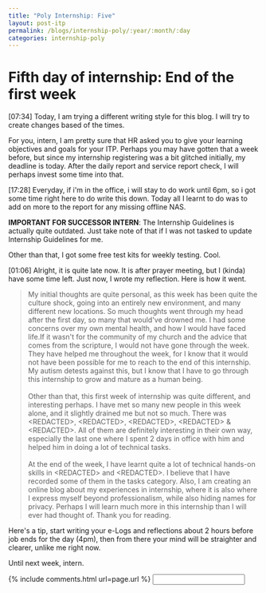 ```yaml
---
title: "Poly Internship: Five"
layout: post-itp
permalink: /blogs/internship-poly/:year/:month/:day
categories: internship-poly
---
```

# Fifth day of internship: End of the first week

<span class="timestamp">[07:34]</span> Today, I am trying a different writing style for this blog. I will try to create changes based of the times. 

For you, intern, I am pretty sure that HR asked you to give your learning objectives and goals for your ITP. Perhaps you may have gotten that a week before, but since my internship registering was a bit glitched initially, my deadline is today. After the daily report and service report check, I will perhaps invest some time into that.

<span class="timestamp">[17:28]</span> Everyday, if i'm in the office, i will stay to do work until 6pm, so i got some time right here to do write this down. Today all I learnt to do was to add on more to the report for any missing offline NAS.

__IMPORTANT FOR SUCCESSOR INTERN__: The Internship Guidelines is actually quite outdated. Just take note of that if I was not tasked to update Internship Guidelines for me.

Other than that, I got some free test kits for weekly testing. Cool.

<span class="timestamp">[01:06]</span> Alright, it is quite late now. It is after prayer meeting, but I (kinda) have some time left. Just now, I wrote my reflection. Here is how it went.

> My initial thoughts are quite personal, as this week has been quite the culture shock, going into an entirely new environment, and many different new locations. So much thoughts went through my head after the first day, so many that would've drowned me. I had some concerns over my own mental health, and how I would have faced life.If it wasn't for the community of my church and the advice that comes from the scripture, I would not have gone through the week. They have helped me throughout the week, for I know that it would not have been possible for me to reach to the end of this internship. My autism detests against this, but I know that I have to go through this internship to grow and mature as a human being.<br><br>Other than that, this first week of internship was quite different, and interesting perhaps. I have met so many new people in this week alone, and it slightly drained me but not so much. There was <span ondblclick="this.innerHTML = 'Alan Kuik'">&lt;REDACTED&gt;</span>, <span ondblclick="this.innerHTML = 'Olivia'">&lt;REDACTED&gt;</span>, <span ondblclick="this.innerHTML = 'Jae Liew'">&lt;REDACTED&gt;</span>, <span ondblclick="this.innerHTML = 'Ben Song'">&lt;REDACTED&gt;</span> & <span ondblclick="this.innerHTML = 'Jaron Chia'">&lt;REDACTED&gt;</span>. All of them are definitely interesting in their own way, especially the last one where I spent 2 days in office with him and helped him in doing a lot of technical tasks.<br><br>At the end of the week, I have learnt quite a lot of technical hands-on skills in <span ondblclick="this.innerHTML = 'Infospace'">&lt;REDACTED&gt;</span> and <span ondblclick="this.innerHTML = 'TAK Products & Services'">&lt;REDACTED&gt;</span>. I believe that I have recorded some of them in the tasks category. Also, I am creating an online blog about my experiences in internship, where it is also where I express myself beyond professionalism, while also hiding names for privacy. Perhaps I will learn much more in this internship than I will ever had thought of. Thank you for reading.

Here's a tip, start writing your e-Logs and reflections about 2 hours before job ends for the day (4pm), then from there your mind will be straighter and clearer, unlike me right now.

Until next week, intern.

{% include comments.html url=page.url %}
<input id="password-input" type="password" class="text-secret" onkeyup="unlock()">

<span class="disable-selection" id="truth" style="display:none;">Every Friday, me and my friends gather to pray for what was shared on the sermon on Sunday, and also to pray for the current COVID situation, globally and Singapore, and also for the church, and also for any mission works that the church does. However, about that last one, missions are still hard to do with a lot borders closed now, but the mission field still exists in xinjiapo.<br><br>I can't believe, I can't believe there was a time when I was younger that I dreaded these kinds of gatherings. Everyday now, I long to continue to build strong relationships with my spiritual family.<br><br>If you have a spiritual family, <span style="font-size:130%;">never ever forsake the gathering of the God's people</span>. Hope keeps on going.</span>